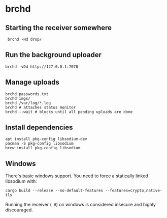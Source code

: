 # brchd

## Starting the receiver somewhere

     brchd -Hd drop/

## Run the background uploader

    brchd -vDd http://127.0.0.1:7070

## Manage uploads

    brchd passwords.txt
    brchd imgs/
    brchd /var/log/*.log
    brchd # attaches status monitor
    brchd --wait # blocks until all pending uploads are done

## Install dependencies

    apt install pkg-config libsodium-dev
    pacman -S pkg-config libsodium
    brew install pkg-config libsodium

## Windows

There's basic windows support. You need to force a statically linked libsodium
with:

    cargo build --release --no-default-features --features=crypto,native-tls

Running the receiver (`-H`) on windows is considered insecure and highly
discouraged.
